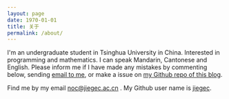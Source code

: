 ```yaml
---
layout: page
date: 1970-01-01
title: 关于
permalink: /about/
---
```


I'm an undergraduate student in Tsinghua University in China. Interested in programming and mathematics. I can speak Mandarin, Cantonese and English. Please inform me if I have made any mistakes by commenting below, sending [email to me](mailto:jiegec@qq.com), or make a issue on [my Github repo of this blog](https://github.com/jiegec/jiegec.github.io/issues).

Find me by my email noc@jiegec.ac.cn . My Github user name is [jiegec](https://github.com/jiegec).
